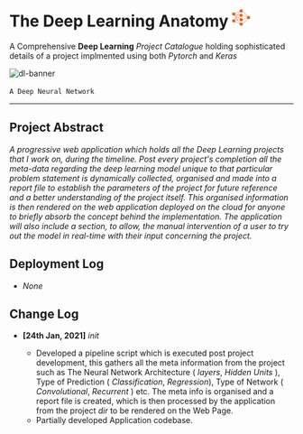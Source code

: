 # The Deep Learning Anatomy <img src="./deep-learning.png" width="32">


A Comprehensive **Deep Learning** _Project Catalogue_ holding sophisticated details of a project implmented using both _Pytorch_
and _Keras_ 

![dl-banner](https://user-images.githubusercontent.com/45916202/105623232-3aa7f080-5e3e-11eb-8caa-478302027063.jpg)



```A Deep Neural Network```

***


## Project Abstract 

_A progressive web application which holds all the Deep Learning projects that I work on, during the timeline. Post every project's completion all the meta-data regarding the deep learning model unique to that particular problem statement is dynamically collected, organised and made into a report file to establish the parameters of the project for future reference and a better understanding of the project itself. This organised information is then rendered on the web application deployed on the cloud for anyone to briefly absorb the concept behind the implementation. The application will also include a section, to allow, the manual intervention of a user to try out the model in real-time with their input concerning the project._


## Deployment Log 

- _None_


## Change Log

- **[24th Jan, 2021]**  _init_

  - Developed a pipeline script which is executed post project development, this gathers all the meta information from the project such as The Neural Network     Architecture ( _layers_, _Hidden Units_ ), Type of Prediction ( _Classification_, _Regression_), Type of Network ( _Convolutional_, _Recurrent_ ) etc. The meta info is organised and a report file is created, which is then processed by the application from the project _dir_ to be rendered on the Web Page.
  - Partially developed Application codebase.
  
  
  
  
